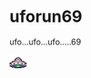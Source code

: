 # uforun69
ufo...ufo...ufo.....69

 ![alt text](https://github.com/HrithikMJ/uforun69/blob/main/images/ufo1.png?raw=true)
